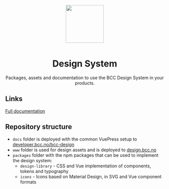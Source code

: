 <p align="center">
  <img src="https://design.bcc.no/logos/bcc_logo_secondary.svg" width="120" style="margin-bottom: 10px;">
</p>
<h1 align="center">Design System</h1>
<p align="center">Packages, assets and documentation to use the BCC Design System in your products.</p>

## Links

[Full documentation](https://developer.bcc.no/bcc-design)

## Repository structure
- `docs` folder is deployed with the common VuePress setup to [developer.bcc.no/bcc-design](https://developer.bcc.no/bcc-design/)
- `www` folder is used for design assets and is deployed to [design.bcc.no](https://design.bcc.no)
- `packages` folder with the npm packages that can be used to implement the design system:
   - `design-library` - CSS and Vue implementation of components, tokens and typography
   - `icons` - Icons based on Material Design, in SVG and Vue component formats
